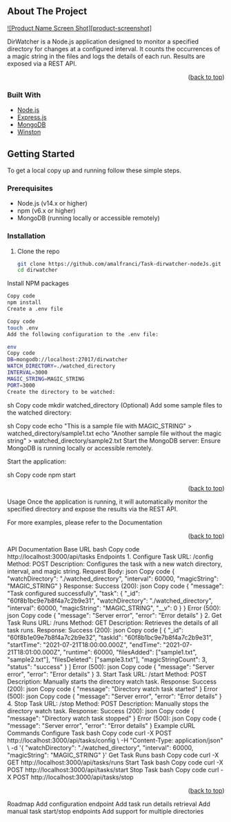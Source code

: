 ## About The Project

[![Product Name Screen Shot][product-screenshot]](https://example.com)

DirWatcher is a Node.js application designed to monitor a specified directory for changes at a configured interval. It counts the occurrences of a magic string in the files and logs the details of each run. Results are exposed via a REST API.

<p align="right">(<a href="#readme-top">back to top</a>)</p>

### Built With

* [Node.js](https://nodejs.org/)
* [Express.js](https://expressjs.com/)
* [MongoDB](https://www.mongodb.com/)
* [Winston](https://github.com/winstonjs/winston)



<!-- GETTING STARTED -->
## Getting Started

To get a local copy up and running follow these simple steps.

### Prerequisites

* Node.js (v14.x or higher)
* npm (v6.x or higher)
* MongoDB (running locally or accessible remotely)

### Installation

1. Clone the repo
   ```sh
   git clone https://github.com/amalfranci/Task-dirwatcher-nodeJs.git
   cd dirwatcher
Install NPM packages

```sh
Copy code
npm install
Create a .env file
```
```sh
Copy code
touch .env
Add the following configuration to the .env file:

env
Copy code
DB=mongodb://localhost:27017/dirwatcher
WATCH_DIRECTORY=./watched_directory
INTERVAL=3000
MAGIC_STRING=MAGIC_STRING
PORT=3000
Create the directory to be watched:
```



sh
Copy code
mkdir watched_directory
(Optional) Add some sample files to the watched directory:

sh
Copy code
echo "This is a sample file with MAGIC_STRING" > watched_directory/sample1.txt
echo "Another sample file without the magic string" > watched_directory/sample2.txt
Start the MongoDB server:
Ensure MongoDB is running locally or accessible remotely.

Start the application:

sh
Copy code
npm start
<p align="right">(<a href="#readme-top">back to top</a>)</p>
<!-- USAGE -->
Usage
Once the application is running, it will automatically monitor the specified directory and expose the results via the REST API.

For more examples, please refer to the Documentation

<p align="right">(<a href="#readme-top">back to top</a>)</p>
<!-- API DOCUMENTATION -->
API Documentation
Base URL
bash
Copy code
http://localhost:3000/api/tasks
Endpoints
1. Configure Task
URL: /config
Method: POST
Description: Configures the task with a new watch directory, interval, and magic string.
Request Body:
json
Copy code
{
  "watchDirectory": "./watched_directory",
  "interval": 60000,
  "magicString": "MAGIC_STRING"
}
Response:
Success (200):
json
Copy code
{
  "message": "Task configured successfully",
  "task": {
    "_id": "60f8b1bc9e7b8f4a7c2b9e31",
    "watchDirectory": "./watched_directory",
    "interval": 60000,
    "magicString": "MAGIC_STRING",
    "__v": 0
  }
}
Error (500):
json
Copy code
{
  "message": "Server error",
  "error": "Error details"
}
2. Get Task Runs
URL: /runs
Method: GET
Description: Retrieves the details of all task runs.
Response:
Success (200):
json
Copy code
[
  {
    "_id": "60f8b1e09e7b8f4a7c2b9e32",
    "taskId": "60f8b1bc9e7b8f4a7c2b9e31",
    "startTime": "2021-07-21T18:00:00.000Z",
    "endTime": "2021-07-21T18:01:00.000Z",
    "runtime": 60000,
    "filesAdded": ["sample1.txt", "sample2.txt"],
    "filesDeleted": ["sample3.txt"],
    "magicStringCount": 3,
    "status": "success"
  }
]
Error (500):
json
Copy code
{
  "message": "Server error",
  "error": "Error details"
}
3. Start Task
URL: /start
Method: POST
Description: Manually starts the directory watch task.
Response:
Success (200):
json
Copy code
{
  "message": "Directory watch task started"
}
Error (500):
json
Copy code
{
  "message": "Server error",
  "error": "Error details"
}
4. Stop Task
URL: /stop
Method: POST
Description: Manually stops the directory watch task.
Response:
Success (200):
json
Copy code
{
  "message": "Directory watch task stopped"
}
Error (500):
json
Copy code
{
  "message": "Server error",
  "error": "Error details"
}
Example cURL Commands
Configure Task
bash
Copy code
curl -X POST http://localhost:3000/api/tasks/config \
-H "Content-Type: application/json" \
-d '{
  "watchDirectory": "./watched_directory",
  "interval": 60000,
  "magicString": "MAGIC_STRING"
}'
Get Task Runs
bash
Copy code
curl -X GET http://localhost:3000/api/tasks/runs
Start Task
bash
Copy code
curl -X POST http://localhost:3000/api/tasks/start
Stop Task
bash
Copy code
curl -X POST http://localhost:3000/api/tasks/stop
<p align="right">(<a href="#readme-top">back to top</a>)</p>
<!-- ROADMAP -->
Roadmap
 Add configuration endpoint
 Add task run details retrieval
 Add manual task start/stop endpoints
 Add support for multiple directories
